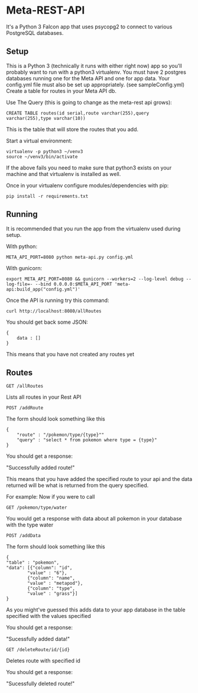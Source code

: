 # Meta-REST-API

It's a Python 3 Falcon app that uses psycopg2 to connect to various PostgreSQL databases.

## Setup

This is a Python 3 (technically it runs with either right now) app so you'll probably want to run with a python3 virtualenv. You must have 2 postgres databases running one for the Meta API and one for app data.  Your config.yml file must also be set up appropriately. (see sampleConfig.yml) Create a table for routes in your Meta API db.

Use The Query (this is going to change as the meta-rest api grows):
	
	CREATE TABLE routes(id serial,route varchar(255),query varchar(255),type varchar(10)) 

This is the table that will store the routes that you add.

Start a virtual environment:

    virtualenv -p python3 ~/venv3
    source ~/venv3/bin/activate

If the above fails you need to make sure that python3 exists on your machine and that virtualenv is installed as well. 

Once in your virtualenv configure modules/dependencies with pip:

    pip install -r requirements.txt

## Running

It is recommended that you run the app from the virtualenv used during setup. 

With python:

    META_API_PORT=8080 python meta-api.py config.yml

With gunicorn:

    export META_API_PORT=8080 && gunicorn --workers=2 --log-level debug --log-file=- --bind 0.0.0.0:$META_API_PORT 'meta-api:build_app("config.yml")'

Once the API is running try this command:

    curl http://localhost:8080/allRoutes
You should get back some JSON:

    {
        data : []
    }

This means that you have not created any routes yet


## Routes

	GET /allRoutes

Lists all routes in your Rest API


    POST /addRoute

The form should look something like this

	{
		"route" : "/pokemon/type/{type}""
		"query" : "select * from pokemon where type = {type}"
	}

You should get a response:

"Successfully added route!"

This means that you have added the specified route to your api and the data returned will be what is returned from the query specified.

For example:
Now if you were to call

	GET /pokemon/type/water

You would get a response with data about all pokemon in your database with the type water

	POST /addData

The form should look something like this

	{
    "table" : "pokemon",
    "data": [{"column": "id",
            "value" : "6"},
            {"column": "name",
            "value" : "metapod"},
            {"column": "type",
            "value" : "grass"}]
	}

As you might've guessed this adds data to your app database in the table specified with the values specified

You should get a response:

"Sucessfully added data!"

    GET /deleteRoute/id/{id}

Deletes route with specified id

You should get a response:

"Sucessfully deleted route!"